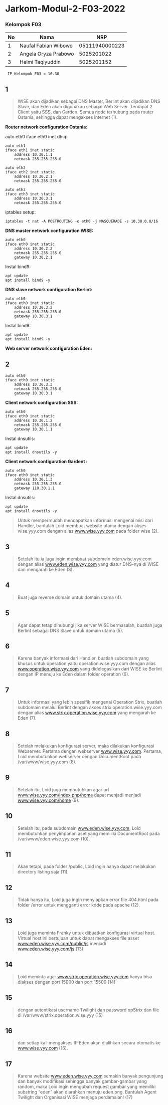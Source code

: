 # Jarkom-Modul-2-F03-2022

### Kelompok F03

| **No** | **Nama**                   | **NRP**    |
| ------ | -------------------------- | ---------- |
| 1      | Naufal Fabian Wibowo    | 05111940000223 |
| 2      | Angela Oryza Prabowo          | 5025201022 |
| 3      | Helmi Taqiyuddin | 5025201152 |

``` IP Kelompok F03 = 10.30``` 


## 1
> WISE akan dijadikan sebagai DNS Master, Berlint akan dijadikan DNS Slave, dan Eden akan digunakan sebagai Web Server. Terdapat 2 Client yaitu SSS, dan Garden. Semua node terhubung pada router Ostania, sehingga dapat mengakses internet (1).

**Router network configuration Ostania:**

auto eth0
iface eth0 inet dhcp
```
auto eth1
iface eth1 inet static
	address 10.30.1.1
	netmask 255.255.255.0

auto eth2
iface eth2 inet static
	address 10.30.2.1
	netmask 255.255.255.0

auto eth3
iface eth3 inet static
	address 10.30.3.1
	netmask 255.255.255.0
```

iptables setup:
```
iptables -t nat -A POSTROUTING -o eth0 -j MASQUERADE -s 10.30.0.0/16
```


**DNS master network configuration WISE:**
```
auto eth0
iface eth0 inet static
	address 10.30.2.2
	netmask 255.255.255.0
	gateway 10.30.2.1
```

Instal bind9:
```
apt update
apt install bind9 -y
```


**DNS slave network configuration Berlint:**
```
auto eth0
iface eth0 inet static
	address 10.30.3.2
	netmask 255.255.255.0
	gateway 10.30.3.1
```

Instal bind9:
```
apt update
apt install bind9 -y
```


**Web server network configuration Eden:**
## 2
```
auto eth0
iface eth0 inet static
	address 10.30.3.3
	netmask 255.255.255.0
	gateway 10.30.3.1
```


**Client network configuration SSS:**
```
auto eth0
iface eth0 inet static
	address 10.30.1.2
	netmask 255.255.255.0
	gateway 10.30.1.1
```

Instal dnsutils:
```
apt update
apt install dnsutils -y
```


**Client network configuration Gardent :**
```
auto eth0
iface eth0 inet static
	address 10.30.1.3
	netmask 255.255.255.0
	gateway 110.30.1.1
```

Instal dnsutils:

```
apt update
apt install dnsutils -y
```




> Untuk mempermudah mendapatkan informasi mengenai misi dari Handler, bantulah Loid membuat website utama dengan akses wise.yyy.com dengan alias www.wise.yyy.com pada folder wise (2).

## 3
> Setelah itu ia juga ingin membuat subdomain eden.wise.yyy.com dengan alias www.eden.wise.yyy.com yang diatur DNS-nya di WISE dan mengarah ke Eden (3).

## 4
> Buat juga reverse domain untuk domain utama (4).

## 5
> Agar dapat tetap dihubungi jika server WISE bermasalah, buatlah juga Berlint sebagai DNS Slave untuk domain utama (5).

## 6
> Karena banyak informasi dari Handler, buatlah subdomain yang khusus untuk operation yaitu operation.wise.yyy.com dengan alias www.operation.wise.yyy.com yang didelegasikan dari WISE ke Berlint dengan IP menuju ke Eden dalam folder operation (6).

## 7 
> Untuk informasi yang lebih spesifik mengenai Operation Strix, buatlah subdomain melalui Berlint dengan akses strix.operation.wise.yyy.com dengan alias www.strix.operation.wise.yyy.com yang mengarah ke Eden (7).

## 8 
> Setelah melakukan konfigurasi server, maka dilakukan konfigurasi Webserver. Pertama dengan webserver www.wise.yyy.com. Pertama, Loid membutuhkan webserver dengan DocumentRoot pada /var/www/wise.yyy.com (8).

## 9
> Setelah itu, Loid juga membutuhkan agar url www.wise.yyy.com/index.php/home dapat menjadi menjadi www.wise.yyy.com/home (9).

## 10
> Setelah itu, pada subdomain www.eden.wise.yyy.com, Loid membutuhkan penyimpanan aset yang memiliki DocumentRoot pada /var/www/eden.wise.yyy.com (10). 

## 11
> Akan tetapi, pada folder /public, Loid ingin hanya dapat melakukan directory listing saja (11). 

## 12
> Tidak hanya itu, Loid juga ingin menyiapkan error file 404.html pada folder /error untuk mengganti error kode pada apache (12).

## 13
>  Loid juga meminta Franky untuk dibuatkan konfigurasi virtual host. Virtual host ini bertujuan untuk dapat mengakses file asset www.eden.wise.yyy.com/public/js menjadi www.eden.wise.yyy.com/js (13).

## 14
> Loid meminta agar www.strix.operation.wise.yyy.com hanya bisa diakses dengan port 15000 dan port 15500 (14) 

## 15
> dengan autentikasi username Twilight dan password opStrix dan file di /var/www/strix.operation.wise.yyy (15) 

## 16
> dan setiap kali mengakses IP Eden akan dialihkan secara otomatis ke www.wise.yyy.com (16).

## 17
> Karena website www.eden.wise.yyy.com semakin banyak pengunjung dan banyak modifikasi sehingga banyak gambar-gambar yang random, maka Loid ingin mengubah request gambar yang memiliki substring “eden” akan diarahkan menuju eden.png. Bantulah Agent Twilight dan Organisasi WISE menjaga perdamaian! (17)
